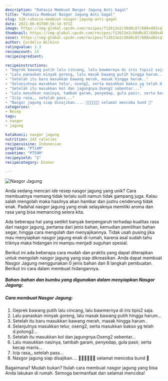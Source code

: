```yaml
---
description: "Rahasia Membuat Nasgor Jagung Anti Gagal"
title: "Rahasia Membuat Nasgor Jagung Anti Gagal"
slug: 516-rahasia-membuat-nasgor-jagung-anti-gagal
date: 2021-06-01T00:56:14.971Z
image: https://img-global.cpcdn.com/recipes/f12613e2c50d0c87/680x482cq70/nasgor-jagung-foto-resep-utama.jpg
thumbnail: https://img-global.cpcdn.com/recipes/f12613e2c50d0c87/680x482cq70/nasgor-jagung-foto-resep-utama.jpg
cover: https://img-global.cpcdn.com/recipes/f12613e2c50d0c87/680x482cq70/nasgor-jagung-foto-resep-utama.jpg
author: Cordelia Wilkins
ratingvalue: 3.3
reviewcount: 13
recipeingredient:

recipeinstructions:
- "Geprek bawang putih lalu cincang, lalu bawmernya di iris tipis2 saja."
- "Lalu panaskan minyak goreng, lalu masak bawang putih hingga harum..."
- "Setelah itu baru masukkan bawang merah, masak hingga harum.."
- "Selanjutnya masukkan telur, oseng2, serta masukkan bakso yg telah d.potong2..."
- "Setelah itu masukkan kol dan jagungnya.Oseng2 sebentar..."
- "Lalu masukkan nasinya, tambah garam, penyedap, gula pasir, serta kecap manis..."
- "Icip rasa,, setelah pass..."
- "Nasgor jagung siap disajikan.... 👩🏻‍🍳👩🏻‍🍳 selamat mencoba bund 🤗"
categories:
- Resep
tags:
- nasgor
- jagung

katakunci: nasgor jagung 
nutrition: 243 calories
recipecuisine: Indonesian
preptime: "PT14M"
cooktime: "PT59M"
recipeyield: "2"
recipecategory: Dinner

---
```



![Nasgor Jagung](https://img-global.cpcdn.com/recipes/f12613e2c50d0c87/680x482cq70/nasgor-jagung-foto-resep-utama.jpg)

Anda sedang mencari ide resep nasgor jagung yang unik? Cara membuatnya memang tidak terlalu sulit namun tidak gampang juga. Kalau salah mengolah maka hasilnya akan hambar dan justru cenderung tidak enak. Padahal nasgor jagung yang enak selayaknya memiliki aroma dan rasa yang bisa memancing selera kita.

Ada beberapa hal yang sedikit banyak berpengaruh terhadap kualitas rasa dari nasgor jagung, pertama dari jenis bahan, kemudian pemilihan bahan segar, hingga cara mengolah dan menyajikannya. Tidak usah pusing jika mau menyiapkan nasgor jagung enak di rumah, karena asal sudah tahu triknya maka hidangan ini mampu menjadi suguhan spesial.




Berikut ini ada beberapa cara mudah dan praktis yang dapat diterapkan untuk mengolah nasgor jagung yang siap dikreasikan. Anda dapat membuat Nasgor Jagung menggunakan 0 jenis bahan dan 8 langkah pembuatan. Berikut ini cara dalam membuat hidangannya.

<!--inarticleads1-->

##### Bahan-bahan dan bumbu yang digunakan dalam menyiapkan Nasgor Jagung:





<!--inarticleads2-->

##### Cara membuat Nasgor Jagung:

1. Geprek bawang putih lalu cincang, lalu bawmernya di iris tipis2 saja.
1. Lalu panaskan minyak goreng, lalu masak bawang putih hingga harum...
1. Setelah itu baru masukkan bawang merah, masak hingga harum..
1. Selanjutnya masukkan telur, oseng2, serta masukkan bakso yg telah d.potong2...
1. Setelah itu masukkan kol dan jagungnya.Oseng2 sebentar...
1. Lalu masukkan nasinya, tambah garam, penyedap, gula pasir, serta kecap manis...
1. Icip rasa,, setelah pass...
1. Nasgor jagung siap disajikan.... 👩🏻‍🍳👩🏻‍🍳 selamat mencoba bund 🤗




Bagaimana? Mudah bukan? Itulah cara membuat nasgor jagung yang bisa Anda lakukan di rumah. Semoga bermanfaat dan selamat mencoba!
